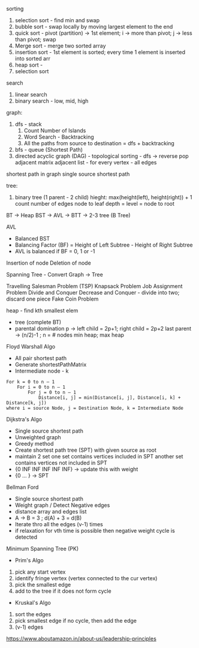 sorting
1. selection sort - find min and swap
2. bubble sort - swap locally by moving largest element to the end
3. quick sort - pivot (partition) -> 1st element; i -> more than pivot; j -> less than pivot; swap
4. Merge sort - merge two sorted array
5. insertion sort - 1st element is sorted; every time 1 element is inserted into sorted arr
6. heap sort - 
7. selection sort

search
1. linear search
2. binary search - low, mid, high

graph:
1. dfs - stack
    1. Count Number of Islands
    2. Word Search - Backtracking
    3. All the paths from source to destination = dfs + backtracking
2. bfs - queue (Shortest Path)
3. directed acyclic graph (DAG) - 
    topological sorting - dfs -> reverse pop
adjacent matrix
adjacent list - for every vertex - all edges


shortest path in graph
single source shortest path



tree:
1. binary tree (1 parent - 2 child)
    hieght: max(height(left), height(right)) + 1
            count number of edges
            node to leaf
    depth = level = node to root

BT -> Heap
BST -> AVL -> BTT -> 2-3 tree (B Tree)

AVL
- Balanced BST
- Balancing Factor (BF) = Height of Left Subtree - Height of Right Subtree
- AVL is balanced if BF = 0, 1 or -1



Insertion of node
Deletion of node


Spanning Tree - Convert Graph -> Tree













Travelling Salesman Problem (TSP)
Knapsack Problem
Job Assignment Problem
Divide and Conquer
Decrease and Conquer - divide into two; discard one piece
Fake Coin Problem

heap - find kth smallest elem
- tree (complete BT)
- parental domination
p -> left child = 2p+1; right child = 2p+2
last parent -> (n/2)-1 ; n = # nodes
min heap; max heap




Floyd Warshall Algo
- All pair shortest path
- Generate shortestPathMatrix
- Intermediate node - k
```
For k = 0 to n – 1 
    For i = 0 to n – 1 
        For j = 0 to n – 1 
            Distance[i, j] = min(Distance[i, j], Distance[i, k] + Distance[k, j])
where i = source Node, j = Destination Node, k = Intermediate Node
```


Dijkstra's Algo
- Single source shortest path
- Unweighted graph
- Greedy method
- Create shortest path tree (SPT) with given source as root
- maintain 2 set
    one set contains vertices included in SPT
    another set contains vertices not included in SPT
- {0 INF INF INF INF INF} -> update this with weight
- {0 ... } -> SPT


Bellman Ford
- Single source shortest path
- Weight graph / Detect Negative edges
- distance array and edges list
- A -> B = 3 ; d(A) + 3 = d(B)
- Iterate thro all the edges (v-1) times
- if relaxation for vth time is possible then negative weight cycle is detected



Minimum Spanning Tree (PK)
- Prim's Algo
1. pick any start vertex
2. identify fringe vertex (vertex connected to the cur vertex)
3. pick the smallest edge
4. add to the tree if it does not form cycle


- Kruskal's Algo
1. sort the edges
2. pick smallest edge
   if no cycle, then add the edge
3. (v-1) edges







https://www.aboutamazon.in/about-us/leadership-principles
